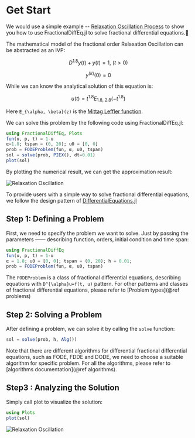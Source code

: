 # Get Start

We would use a simple example -- [Relaxation Oscillation Process](https://encyclopediaofmath.org/wiki/Relaxation_oscillation) to show you how to use FractionalDiffEq.jl to solve fractional differential equations.🙂

The mathematical model of the fractional order Relaxation Oscillation can be abstracted as an IVP:

```math
D^{1.8}y(t)+y(t)=1,\ (t>0)
```

```math
y^{(k)}(0)=0
```

While we can know the analytical solution of this equation is:

```math
u(t)=t^{1.8}E_{1.8,\ 2.8}(-t^{1.8})
```

Here ``E_{\alpha, \beta}(z)`` is the [Mittag Leffler function](https://scifracx.org/FractionalDiffEq.jl/stable/mittagleffler/).

We can solve this problem by the following code using FractionalDiffEq.jl:

```julia
using FractionalDiffEq, Plots
fun(u, p, t) = 1-u
α=1.8; tspan = (0, 20); u0 = [0, 0]
prob = FODEProblem(fun, α, u0, tspan)
sol = solve(prob, PIEX(), dt=0.01)
plot(sol)
```

By plotting the numerical result, we can get the approximation result:

![Relaxation Oscillation](./assets/example.png)

To provide users with a simple way to solve fractional differential equations, we follow the design pattern of [DifferentialEquations.jl](https://github.com/SciML/DifferentialEquations.jl)

## Step 1: Defining a Problem

First, we need to specify the problem we want to solve. Just by passing the parameters —— describing function, orders, initial condition and time span:

```julia
using FractionalDiffEq
fun(u, p, t) = 1-u
α = 1.8; u0 = [0, 0]; tspan = (0, 20); h = 0.01;
prob = FODEProblem(fun, α, u0, tspan)
```

The ```FODEProblem``` is a class of fractional differential equations, describing equations with ``D^{\alpha}u=f(t, u)`` pattern. For other patterns and classes of fractional differential equations, please refer to [Problem types](@ref problems)

## Step 2: Solving a Problem

After defining a problem, we can solve it by calling the ```solve``` function:

```julia
sol = solve(prob, h, Alg())
```

Note that there are different algorithms for differential fractional differential equations, such as FODE, FDDE and DODE, we need to choose a suitable algorithm for specific problem. For all the algorithms, please refer to [algorithms documentation](@ref algorithms).

## Step3 : Analyzing the Solution

Simply call plot to visualize the solution:

```julia
using Plots
plot(sol)
```

![Relaxation Oscillation](./assets/example.png)